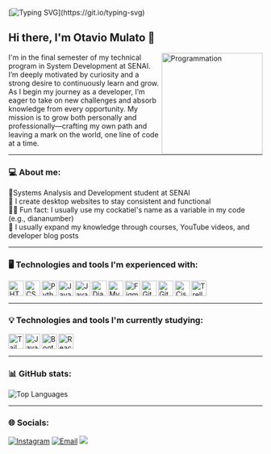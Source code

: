 [![Typing SVG](https://readme-typing-svg.demolab.com?font=Fira+Code&weight=500&size=25&pause=1100&color=9280F7&vCenter=true&repeat=false&width=435&lines=Welcome+to+my+GitHub+profile!)](https://git.io/typing-svg)

## Hi there, I'm Otavio Mulato 👋
<img align="right" src="https://64.media.tumblr.com/21069fb125b45a1a5c8fa1e071f507d9/5c7716a043f2a770-b0/s250x400/d6fc3cd99d63cb46cee9082c4d9ff9c5006b79a3.gifv" alt="Programmation" width="200" />

I'm in the final semester of my technical program in System Development at SENAI. I’m deeply motivated by curiosity and a strong desire to continuously learn and grow. As I begin my journey as a developer, I’m eager to take on new challenges and absorb knowledge from every opportunity. My mission is to grow both personally and professionally—crafting my own path and leaving a mark on the world, one line of code at a time.

---

### 💻 About me:
👾Systems Analysis and Development student at SENAI  
🎨 I create desktop websites to stay consistent and functional  
🐦‍🔥 Fun fact: I usually use my cockatiel's name as a variable in my code (e.g., diananumber)  
📖 I usually expand my knowledge through courses, YouTube videos, and developer blog posts  

---

### 🖥️ Technologies and tools I'm experienced with:

<img align="left" alt="HTML5" title="HTML5" width="30px" src="https://cdn.jsdelivr.net/gh/devicons/devicon/icons/html5/html5-original.svg" />
<img align="left" alt="CSS3" title="CSS3" width="30px" src="https://cdn.jsdelivr.net/gh/devicons/devicon/icons/css3/css3-original.svg" />
<img align="left" alt="Python" title="Python" width="30px" src="https://cdn.jsdelivr.net/gh/devicons/devicon/icons/python/python-original.svg" />
<img align="left" alt="Java" title="Java" width="30px" src="https://cdn.jsdelivr.net/gh/devicons/devicon/icons/java/java-original.svg" />
<img align="left" alt="JavaScript" title="JavaScript" width="30px" src="https://cdn.jsdelivr.net/gh/devicons/devicon/icons/javascript/javascript-original.svg" />
<img align="left" alt="Django" title="Django" width="30px" src="https://www.svgrepo.com/show/372833/django.svg" />
<img align="left" alt="MySQL" title="MySQL" width="30px" src="https://cdn.jsdelivr.net/gh/devicons/devicon/icons/mysql/mysql-original.svg" />
<img align="left" alt="Figma" title="Figma" width="30px" src="https://cdn.jsdelivr.net/gh/devicons/devicon/icons/figma/figma-original.svg" />
<img align="left" alt="Git" title="Git" width="30px" src="https://cdn.jsdelivr.net/gh/devicons/devicon/icons/git/git-original.svg" />
<img align="left" alt="GitHub" title="GitHub" width="30px" src="https://cdn.jsdelivr.net/gh/devicons/devicon/icons/github/github-original.svg" />
<img align="left" alt="Cisco" title="Cisco" width="30px" src="https://www.svgrepo.com/show/448278/cisco.svg" />
<img align="left" alt="Trello" title="Trello" width="30px" src="https://cdn.jsdelivr.net/gh/devicons/devicon/icons/trello/trello-plain.svg" />
<br clear="left" />

---

### 💡 Technologies and tools I'm currently studying:

<img align="left" alt="TailwindCSS" title="TailwindCSS" width="30px" src="https://upload.wikimedia.org/wikipedia/commons/d/d5/Tailwind_CSS_Logo.svg" />
<img align="left" alt="Java" title="Java" width="30px" src="https://cdn.jsdelivr.net/gh/devicons/devicon/icons/java/java-original.svg" />
<img align="left" alt="Bootstrap" title="Bootstrap" width="30px" src="https://cdn.jsdelivr.net/gh/devicons/devicon/icons/bootstrap/bootstrap-plain.svg" />
<img align="left" alt="React" title="React" width="30px" src="https://cdn.jsdelivr.net/gh/devicons/devicon/icons/react/react-original.svg" />
<br clear="left" />

---

### 📊 GitHub stats:
![Top Languages](https://github-readme-stats.vercel.app/api/top-langs/?username=otavio-mmulato&layout=compact&theme=dracula)

---

### 🌐 Socials:
[![Instagram](https://img.shields.io/badge/Instagram-%23E4405F.svg?logo=Instagram&logoColor=white)](https://instagram.com/otavio-mmulato) 
[![Email](https://img.shields.io/badge/Email-D14836?logo=gmail&logoColor=white)](mailto:otavio.mmulato@outlook.com.br)
<a href="https://www.linkedin.com/in/otavio-mmulato/" target="_blank"><img src="https://img.shields.io/badge/-LinkedIn-%230077B5?style=for-the-badge&logo=linkedin&logoColor=white" target="_blank"></a>
